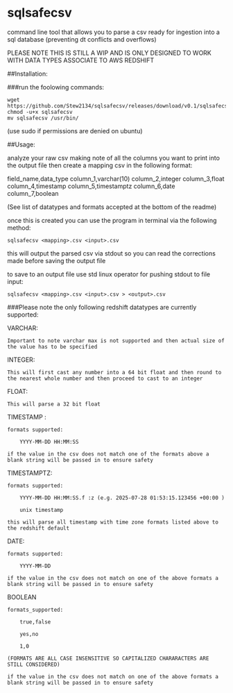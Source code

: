 # sqlsafecsv
command line tool that allows you to parse a csv ready for ingestion into a sql database (preventing dt conflicts and overflows)

PLEASE NOTE THIS IS STILL A WIP AND IS ONLY DESIGNED TO WORK WITH DATA TYPES ASSOCIATE TO AWS REDSHIFT

##Installation:

###run the foolowing commands:

```
wget https://github.com/Stew2134/sqlsafecsv/releases/download/v0.1/sqlsafecsv
chmod -u+x sqlsafecsv
mv sqlsafecsv /usr/bin/
```

(use sudo if permissions are denied on ubuntu)    

##Usage:

analyze your raw csv making note of all the columns you want to print into the output file
then create a mapping csv in the following format:

field_name,data_type
column_1,varchar(10)
column_2,integer
column_3,float
column_4,timestamp
column_5,timestamptz
column_6,date
column_7,boolean

(See list of datatypes and formats accepted at the bottom of the readme)

once this is created you can use the program in terminal via the following method:

```
sqlsafecsv <mapping>.csv <input>.csv
```

this will output the parsed csv via stdout so you can read the corrections made before saving the output file

to save to an output file use std linux operator for pushing stdout to file input:

```
sqlsafecsv <mapping>.csv <input>.csv > <output>.csv
```

###Please note the only following redshift datatypes are currently supported:

VARCHAR:

    Important to note varchar max is not supported and then actual size of the value has to be specified 

INTEGER:

    This will first cast any number into a 64 bit float and then round to the nearest whole number and then proceed to cast to an integer 

FLOAT:

    This will parse a 32 bit float 

TIMESTAMP : 

    formats supported: 

        YYYY-MM-DD HH:MM:SS 

    if the value in the csv does not match one of the formats above a blank string will be passed in to ensure safety 

TIMESTAMPTZ: 

    formats supported: 

        YYYY-MM-DD HH:MM:SS.f :z (e.g. 2025-07-28 01:53:15.123456 +00:00 ) 

        unix timestamp 

    this will parse all timestamp with time zone formats listed above to the redshift default 

DATE: 

    formats supported: 

        YYYY-MM-DD 

    if the value in the csv does not match on one of the above formats a blank string will be passed in to ensure safety 

BOOLEAN 

    formats_supported: 

        true,false 

        yes,no 

        1,0 

    (FORMATS ARE ALL CASE INSENSITIVE SO CAPITALIZED CHARARACTERS ARE STILL CONSIDERED) 

    if the value in the csv does not match on one of the above formats a blank string will be passed in to ensure safety 
